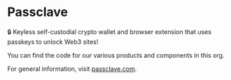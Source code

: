 # Passclave

🔒 Keyless self-custodial crypto wallet and browser extension that uses passkeys to unlock Web3 sites!

You can find the code for our various products and components in this org.

For general information, visit [passclave.com](https://passclave.com).
